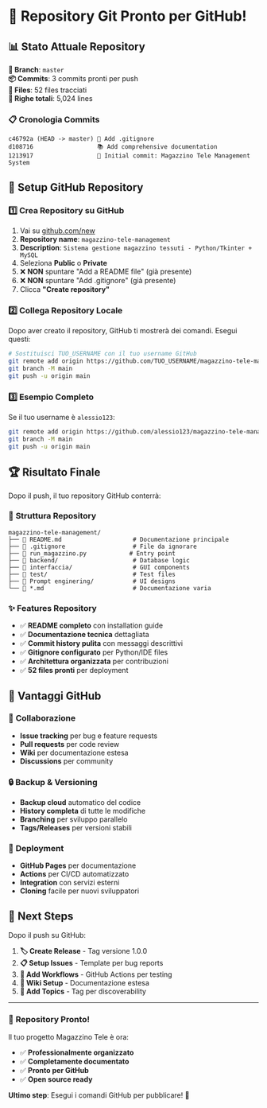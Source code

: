 # 🎉 Repository Git Pronto per GitHub!

## 📊 Stato Attuale Repository

**📍 Branch**: `master`  
**📦 Commits**: 3 commits pronti per push  
**📁 Files**: 52 files tracciati  
**📝 Righe totali**: 5,024 lines  

### 📋 Cronologia Commits
```
c46792a (HEAD -> master) 🔧 Add .gitignore
d108716                  📚 Add comprehensive documentation  
1213917                  🚀 Initial commit: Magazzino Tele Management System
```

## 🔗 Setup GitHub Repository

### 1️⃣ **Crea Repository su GitHub**
1. Vai su [github.com/new](https://github.com/new)
2. **Repository name**: `magazzino-tele-management`
3. **Description**: `Sistema gestione magazzino tessuti - Python/Tkinter + MySQL`
4. Seleziona **Public** o **Private**
5. ❌ **NON** spuntare "Add a README file" (già presente)
6. ❌ **NON** spuntare "Add .gitignore" (già presente)
7. Clicca **"Create repository"**

### 2️⃣ **Collega Repository Locale**
Dopo aver creato il repository, GitHub ti mostrerà dei comandi. Esegui questi:

```bash
# Sostituisci TUO_USERNAME con il tuo username GitHub
git remote add origin https://github.com/TUO_USERNAME/magazzino-tele-management.git
git branch -M main
git push -u origin main
```

### 3️⃣ **Esempio Completo**
Se il tuo username è `alessio123`:

```bash
git remote add origin https://github.com/alessio123/magazzino-tele-management.git
git branch -M main  
git push -u origin main
```

## 🏆 Risultato Finale

Dopo il push, il tuo repository GitHub conterrà:

### 📂 **Struttura Repository**
```
magazzino-tele-management/
├── 📄 README.md                    # Documentazione principale
├── 📄 .gitignore                   # File da ignorare
├── 🚀 run_magazzino.py            # Entry point
├── 📁 backend/                     # Database logic
├── 📁 interfaccia/                 # GUI components  
├── 📁 test/                        # Test files
├── 📁 Prompt enginering/           # UI designs
└── 📄 *.md                         # Documentazione varia
```

### ✨ **Features Repository**
- ✅ **README completo** con installation guide
- ✅ **Documentazione tecnica** dettagliata  
- ✅ **Commit history pulita** con messaggi descrittivi
- ✅ **Gitignore configurato** per Python/IDE files
- ✅ **Architettura organizzata** per contribuzioni
- ✅ **52 files pronti** per deployment

## 🎯 Vantaggi GitHub

### 👥 **Collaborazione**
- **Issue tracking** per bug e feature requests
- **Pull requests** per code review
- **Wiki** per documentazione estesa
- **Discussions** per community

### 🔒 **Backup & Versioning**
- **Backup cloud** automatico del codice
- **History completa** di tutte le modifiche  
- **Branching** per sviluppo parallelo
- **Tags/Releases** per versioni stabili

### 🚀 **Deployment**
- **GitHub Pages** per documentazione
- **Actions** per CI/CD automatizzato
- **Integration** con servizi esterni
- **Cloning** facile per nuovi sviluppatori

## 📝 Next Steps

Dopo il push su GitHub:

1. **🏷️ Create Release** - Tag versione 1.0.0
2. **📋 Setup Issues** - Template per bug reports
3. **🔧 Add Workflows** - GitHub Actions per testing
4. **📖 Wiki Setup** - Documentazione estesa
5. **🎨 Add Topics** - Tag per discoverability

---

### 🎉 **Repository Pronto!**

Il tuo progetto Magazzino Tele è ora:
- ✅ **Professionalmente organizzato**
- ✅ **Completamente documentato**  
- ✅ **Pronto per GitHub**
- ✅ **Open source ready**

**Ultimo step**: Esegui i comandi GitHub per pubblicare! 🚀
